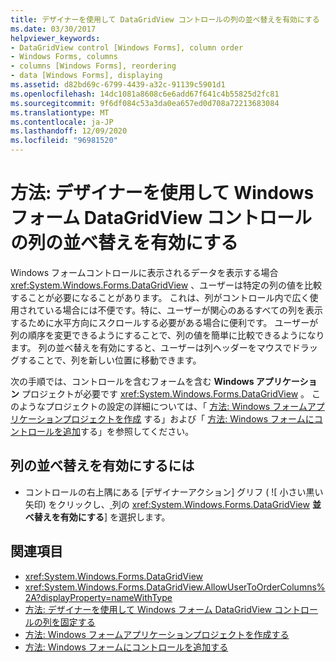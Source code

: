 ```yaml
---
title: デザイナーを使用して DataGridView コントロールの列の並べ替えを有効にする
ms.date: 03/30/2017
helpviewer_keywords:
- DataGridView control [Windows Forms], column order
- Windows Forms, columns
- columns [Windows Forms], reordering
- data [Windows Forms], displaying
ms.assetid: d82bd69c-6799-4439-a32c-91139c5901d1
ms.openlocfilehash: 14dc1081a8608c6e6add67f641c4b55825d2fc81
ms.sourcegitcommit: 9f6df084c53a3da0ea657ed0d708a72213683084
ms.translationtype: MT
ms.contentlocale: ja-JP
ms.lasthandoff: 12/09/2020
ms.locfileid: "96981520"
---
```

# <a name="how-to-enable-column-reordering-in-the-windows-forms-datagridview-control-using-the-designer"></a>方法: デザイナーを使用して Windows フォーム DataGridView コントロールの列の並べ替えを有効にする
Windows フォームコントロールに表示されるデータを表示する場合 <xref:System.Windows.Forms.DataGridView> 、ユーザーは特定の列の値を比較することが必要になることがあります。 これは、列がコントロール内で広く使用されている場合には不便です。特に、ユーザーが関心のあるすべての列を表示するために水平方向にスクロールする必要がある場合に便利です。 ユーザーが列の順序を変更できるようにすることで、列の値を簡単に比較できるようになります。 列の並べ替えを有効にすると、ユーザーは列ヘッダーをマウスでドラッグすることで、列を新しい位置に移動できます。

 次の手順では、コントロールを含むフォームを含む **Windows アプリケーション** プロジェクトが必要です <xref:System.Windows.Forms.DataGridView> 。 このようなプロジェクトの設定の詳細については、「 [方法: Windows フォームアプリケーションプロジェクトを作成](/visualstudio/ide/step-1-create-a-windows-forms-application-project) する」および「 [方法: Windows フォームにコントロールを追加](how-to-add-controls-to-windows-forms.md)する」を参照してください。

## <a name="to-enable-column-reordering"></a>列の並べ替えを有効にするには

- コントロールの右上隅にある [デザイナーアクション] グリフ ( ![ 小さい黒い矢印) をクリックし、[ ](./media/designer-actions-glyph.gif) 列の <xref:System.Windows.Forms.DataGridView> **並べ替えを有効にする**] を選択します。

## <a name="see-also"></a>関連項目

- <xref:System.Windows.Forms.DataGridView>
- <xref:System.Windows.Forms.DataGridView.AllowUserToOrderColumns%2A?displayProperty=nameWithType>
- [方法: デザイナーを使用して Windows フォーム DataGridView コントロールの列を固定する](freeze-columns-in-the-datagrid-using-the-designer.md)
- [方法: Windows フォームアプリケーションプロジェクトを作成する](/visualstudio/ide/step-1-create-a-windows-forms-application-project)
- [方法: Windows フォームにコントロールを追加する](how-to-add-controls-to-windows-forms.md)
